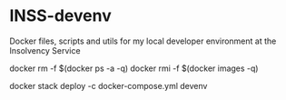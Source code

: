 # INSS-devenv
Docker files, scripts and utils for my local developer environment at the Insolvency Service

docker rm -f $(docker ps -a -q)
docker rmi -f $(docker images -q)

docker stack deploy -c docker-compose.yml devenv
